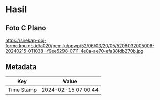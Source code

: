 # Hasil

## Foto C Plano

https://sirekap-obj-formc.kpu.go.id/a020/pemilu/ppwp/52/06/03/20/05/5206032005006-20240215-011038--f9ee5298-0711-4e0a-ae70-efa38fdb270b.jpg


## Metadata

| Key        | Value               |
| ---------- | ------------------- |
| Time Stamp | 2024-02-15 07:00:44 |




